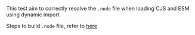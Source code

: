 This test aim to correctly resolve the `.node` file when loading CJS and ESM using dynamic import

Steps to build `.node` file, refer to [here](https://nodejs.org/api/addons.html#building)
